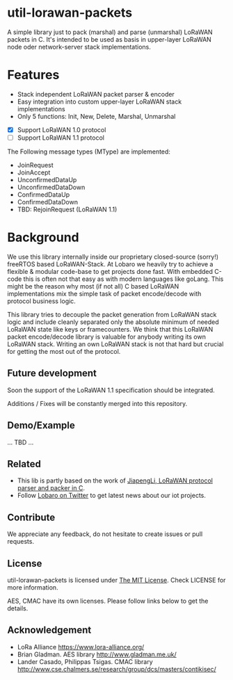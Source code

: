 # util-lorawan-packets

A simple library just to pack (marshal) and parse (unmarshal) LoRaWAN packets in C. 
It's intended to be used as basis in upper-layer LoRaWAN node oder network-server stack implementations. 

# Features

- Stack independent LoRaWAN packet parser & encoder
- Easy integration into custom upper-layer LoRaWAN stack implementations
- Only 5 functions: Init, New, Delete, Marshal, Unmarshal
- [x] Support LoRaWAN 1.0 protocol
- [ ] Support LoRaWAN 1.1 protocol

The Following message types (MType) are implemented:
- JoinRequest 
- JoinAccept
- UnconfirmedDataUp
- UnconfirmedDataDown
- ConfirmedDataUp
- ConfirmedDataDown
- TBD: RejoinRequest (LoRaWAN 1.1)

# Background 

We use this library internally inside our proprietary closed-source (sorry!) freeRTOS based LoRaWAN-Stack. 
At Lobaro we heavily try to achieve a flexible & modular code-base to get projects done fast. With embedded C-code this is often not that easy as with modern languages like goLang. This might be the reason why most (if not all) C based LoRaWAN implementations mix the simple task of packet encode/decode with protocol business logic. 

This library tries to decouple the packet generation from LoRaWAN stack logic and include cleanly separated only the absolute minimum of needed LoRaWAN state like keys or framecounters. We think that this LoRaWAN packet encode/decode library is valuable for anybody writing its own LoRaWAN stack. Writing an own LoRaWAN stack is not that hard but crucial for getting the most out of the protocol.

## Future development

Soon the support of the LoRaWAN 1.1 specification should be integrated. 

Additions / Fixes will be constantly merged into this repository. 

## Demo/Example

... TBD ...

## Related

- This lib is partly based on the work of [JiapengLi, LoRaWAN protocol parser and packer in C](https://github.com/JiapengLi/lorawan-parser). 
- Follow [Lobaro on Twitter](https://twitter.com/LobaroHH) to get latest news about our iot projects.

## Contribute

We appreciate any feedback, do not hesitate to create issues or pull requests.

## License

util-lorawan-packets is licensed under [The MIT License](http://opensource.org/licenses/mit-license.php). Check LICENSE for more information.

AES, CMAC have its own licenses. Please follow links below to get the details.

## Acknowledgement

+ LoRa Alliance https://www.lora-alliance.org/
+ Brian Gladman. AES library http://www.gladman.me.uk/
+ Lander Casado, Philippas Tsigas. CMAC library http://www.cse.chalmers.se/research/group/dcs/masters/contikisec/
